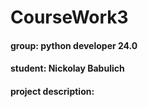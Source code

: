 # CourseWork3
#### group: python developer 24.0
#### student: Nickolay Babulich
#### project description: